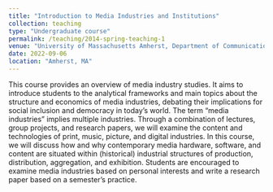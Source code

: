 ```yaml
---
title: "Introduction to Media Industries and Institutions"
collection: teaching
type: "Undergraduate course"
permalink: /teaching/2014-spring-teaching-1
venue: "University of Massachusetts Amherst, Department of Communication"
date: 2022-09-06
location: "Amherst, MA"
---
```


This course provides an overview of media industry studies. It aims to introduce students to the analytical frameworks and main topics about the structure and economics of media industries, debating their implications for social inclusion and democracy in today’s world. The term “media industries” implies multiple industries. Through a combination of lectures, group projects, and research papers, we will examine the content and technologies of print, music, picture, and digital industries. In this course, we will discuss how and why contemporary media hardware, software, and content are situated within (historical) industrial structures of production, distribution, aggregation, and exhibition. Students are encouraged to examine media industries based on personal interests and write a research paper based on a semester’s practice.




